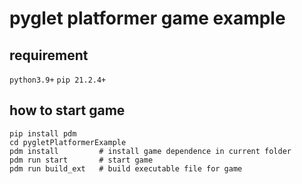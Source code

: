 # pyglet platformer game example

## requirement
`python3.9+`
`pip 21.2.4+`

## how to start game

```shell
pip install pdm
cd pygletPlatformerExample
pdm install         # install game dependence in current folder
pdm run start       # start game
pdm run build_ext   # build executable file for game
```

